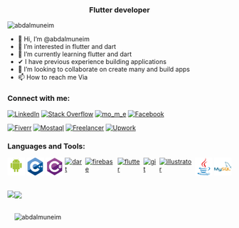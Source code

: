<h3 align="center">Flutter developer </h3>
<p align="left"> <img src="https://komarev.com/ghpvc/?username=abdalmuneim&label=Profile%20views&color=0e75b6&style=flat" alt="abdalmuneim" /> </p>

- 👋 Hi, I’m @abdalmuneim
- 👀 I’m interested in flutter and dart
- 🌱 I’m currently learning flutter and dart
- ✔  I have previous experience building applications
- 💞️ I’m looking to collaborate on create many and build apps
- 📫 How to reach me Via

<h3 align="left">Connect with me:</h3>
<p align="left">
  <a href="https://linkedin.com/in/abdalmuneim-mahmoud-5865bb176" target="blank"><img src="https://img.shields.io/badge/-LinkedIn-blue?style=for-the-badge&logo=linkedin&logoColor=white" alt="LinkedIn"/></a>
<a href="https://stackoverflow.com/users/16687903/abdalmuneim-mahmoud" target="blank"><img src="https://img.shields.io/badge/-Stack%20Overflow-FE7A16?style=for-the-badge&logo=stack-overflow&logoColor=white" alt="Stack Overflow"/></a>
<a href="https://x.com/mo_m_e" target="blank"><img src="https://img.shields.io/twitter/follow/mo_m_e?logo=x&style=for-the-badge" alt="mo_m_e" /></a>
<a href="https://www.facebook.com/ana.bplic" target="blank"><img src="https://img.shields.io/badge/-Facebook-1877F2?style=for-the-badge&logo=facebook&logoColor=white" alt="Facebook"/></a>
</p>
<p align="left">
  <a href="https://www.fiverr.com/abdalmuneimmahm?public_mode=true" target="blank"><img src="https://img.shields.io/badge/-Fiverr-1DBF73?style=for-the-badge&logo=fiverr&logoColor=white" alt="Fiverr"/></a>
<a href="https://mostaql.com/project/create?freelancer=mnem_mahmoud" target="blank"><img src="https://img.shields.io/badge/-Mostaql-blue?style=for-the-badge&logo=mostaql&logoColor=white" alt="Mostaql"/></a>
  <a href="https://www.freelancer.com/u/momeg21" target="blank"><img src="https://img.shields.io/badge/-Freelancer-blue?style=for-the-badge&logo=freelancer&logoColor=white" alt="Freelancer"/></a>
  <a href="https://www.upwork.com/freelancers/~012a8f9f431c6de47d?viewMode=1" target="blank"><img src="https://img.shields.io/badge/-Upwork-14a800?style=for-the-badge&logo=upwork&logoColor=white" alt="Upwork"/></a>
</p>

<h3 align="left">Languages and Tools:</h3>
<p style="width: 100%; display: flex; justify-content: space-between;">
  <a href="https://developer.android.com" target="_blank" rel="noreferrer">
    <img src="https://raw.githubusercontent.com/devicons/devicon/master/icons/android/android-original-wordmark.svg" alt="android" width="40" height="40"/>
  </a>
  &nbsp;
  <a href="https://www.w3schools.com/cpp/" target="_blank" rel="noreferrer">
    <img src="https://raw.githubusercontent.com/devicons/devicon/master/icons/cplusplus/cplusplus-original.svg" alt="cplusplus" width="40" height="40"/>
  </a>
  &nbsp;
  <a href="https://www.w3schools.com/cs/" target="_blank" rel="noreferrer">
    <img src="https://raw.githubusercontent.com/devicons/devicon/master/icons/csharp/csharp-original.svg" alt="csharp" width="40" height="40"/>
  </a>
  &nbsp;
  <a href="https://dart.dev" target="_blank" rel="noreferrer">
    <img src="https://www.vectorlogo.zone/logos/dartlang/dartlang-icon.svg" alt="dart" width="40" height="40"/>
  </a>
  &nbsp;
  <a href="https://firebase.google.com/" target="_blank" rel="noreferrer">
    <img src="https://www.vectorlogo.zone/logos/firebase/firebase-icon.svg" alt="firebase" width="40" height="40"/>
  </a>
  &nbsp;
  <a href="https://flutter.dev" target="_blank" rel="noreferrer">
    <img src="https://www.vectorlogo.zone/logos/flutterio/flutterio-icon.svg" alt="flutter" width="40" height="40"/>
  </a>
  &nbsp;
  <a href="https://git-scm.com/" target="_blank" rel="noreferrer">
    <img src="https://www.vectorlogo.zone/logos/git-scm/git-scm-icon.svg" alt="git" width="40" height="40"/>
  </a>
  &nbsp;
  <a href="https://www.adobe.com/in/products/illustrator.html" target="_blank" rel="noreferrer">
    <img src="https://www.vectorlogo.zone/logos/adobe_illustrator/adobe_illustrator-icon.svg" alt="illustrator" width="40" height="40"/>
  </a>
  &nbsp;
  <a href="https://www.java.com" target="_blank" rel="noreferrer">
    <img src="https://raw.githubusercontent.com/devicons/devicon/master/icons/java/java-original.svg" alt="java" width="40" height="40"/>
  </a>
  &nbsp;
  <a href="https://www.mysql.com/" target="_blank" rel="noreferrer">
    <img src="https://raw.githubusercontent.com/devicons/devicon/master/icons/mysql/mysql-original-wordmark.svg" alt="mysql" width="40" height="40"/>
  </a>
</p>
<br>

<div>
  <img height="170" align="left" src="https://abdalmuneim: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@github-readme-stats.vercel.app/api?username=abdalmuneim&count_private=true&include_all_commits=true&show=reviews,discussions_started,discussions_answered,prs_merged,prs_merged_percentage" />
  <img align="center" src="https://abdalmuneim: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@github-readme-stats.vercel.app/api/top-langs/?username=abdalmuneim&layout=compact" />
</div>
<br>
<p><img align="center" src="https://github-readme-streak-stats.herokuapp.com/?user=abdalmuneim&" alt="abdalmuneim" /></p>

